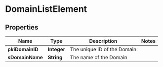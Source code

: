 

# DomainListElement

## Properties

Name | Type | Description | Notes
------------ | ------------- | ------------- | -------------
**pkiDomainID** | **Integer** | The unique ID of the Domain | 
**sDomainName** | **String** | The name of the Domain | 




